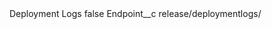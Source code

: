 <?xml version="1.0" encoding="UTF-8"?>
<CustomMetadata xmlns="http://soap.sforce.com/2006/04/metadata" xmlns:xsi="http://www.w3.org/2001/XMLSchema-instance" xmlns:xsd="http://www.w3.org/2001/XMLSchema">
    <label>Deployment Logs</label>
    <protected>false</protected>
    <values>
        <field>Endpoint__c</field>
        <value xsi:type="xsd:string">release/deploymentlogs/</value>
    </values>
</CustomMetadata>
